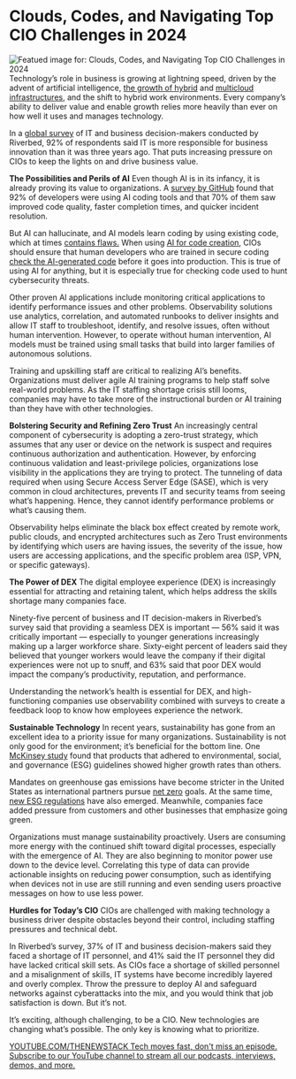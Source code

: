 # Clouds, Codes, and Navigating Top CIO Challenges in 2024
![Featued image for: Clouds, Codes, and Navigating Top CIO Challenges in 2024](https://cdn.thenewstack.io/media/2024/08/8db50b8e-compass-7206886_1280-1024x682.jpg)
Technology’s role in business is growing at lightning speed, driven by the advent of artificial intelligence, [the growth of hybrid](https://thenewstack.io/how-to-go-about-setting-up-a-hybrid-cloud-environment/) and [multicloud infrastructures](https://thenewstack.io/why-developers-need-to-care-about-distributed-cloud-computing/), and the shift to hybrid work environments. Every company’s ability to deliver value and enable growth relies more heavily than ever on how well it uses and manages technology.

In a [global survey](https://www.riverbed.com/global-digital-employee-experience-dex-survey/) of IT and business decision-makers conducted by Riverbed, 92% of respondents said IT is more responsible for business innovation than it was three years ago. That puts increasing pressure on CIOs to keep the lights on and drive business value.

**The Possibilities and Perils of AI**
Even though AI is in its infancy, it is already proving its value to organizations. A [survey by GitHub](https://github.blog/2023-06-13-survey-reveals-ais-impact-on-the-developer-experience/) found that 92% of developers were using AI coding tools and that 70% of them saw improved code quality, faster completion times, and quicker incident resolution.

But AI can hallucinate, and AI models learn coding by using existing code, which at times [contains flaws.](https://www.govtech.com/security/new-report-one-fifth-of-software-has-a-severe-security-flaw#:~:text=Overall%2C%2074%20percent%20of%20the,can%20lead%20to%20a%20vulnerability.%E2%80%9D) When using [AI for code creation](https://thenewstack.io/ai-coding-assistants-12-dos-and-donts/), CIOs should ensure that human developers who are trained in secure coding [check the AI-generated code](https://thenewstack.io/ai-coding-human-engineers-are-more-important-than-ever/) before it goes into production. This is true of using AI for anything, but it is especially true for checking code used to hunt cybersecurity threats.

Other proven AI applications include monitoring critical applications to identify performance issues and other problems. Observability solutions use analytics, correlation, and automated runbooks to deliver insights and allow IT staff to troubleshoot, identify, and resolve issues, often without human intervention. However, to operate without human intervention, AI models must be trained using small tasks that build into larger families of autonomous solutions.

Training and upskilling staff are critical to realizing AI’s benefits. Organizations must deliver agile AI training programs to help staff solve real-world problems. As the IT staffing shortage crisis still looms, companies may have to take more of the instructional burden or AI training than they have with other technologies.

**Bolstering Security and Refining Zero Trust**
An increasingly central component of cybersecurity is adopting a zero-trust strategy, which assumes that any user or device on the network is suspect and requires continuous authorization and authentication. However, by enforcing continuous validation and least-privilege policies, organizations lose visibility in the applications they are trying to protect. The tunneling of data required when using Secure Access Server Edge (SASE), which is very common in cloud architectures, prevents IT and security teams from seeing what’s happening. Hence, they cannot identify performance problems or what’s causing them.

Observability helps eliminate the black box effect created by remote work, public clouds, and encrypted architectures such as Zero Trust environments by identifying which users are having issues, the severity of the issue, how users are accessing applications, and the specific problem area (ISP, VPN, or specific gateways).

**The Power of DEX**
The digital employee experience (DEX) is increasingly essential for attracting and retaining talent, which helps address the skills shortage many companies face.

Ninety-five percent of business and IT decision-makers in Riverbed’s survey said that providing a seamless DEX is important — 56% said it was critically important — especially to younger generations increasingly making up a larger workforce share. Sixty-eight percent of leaders said they believed that younger workers would leave the company if their digital experiences were not up to snuff, and 63% said that poor DEX would impact the company’s productivity, reputation, and performance.

Understanding the network’s health is essential for DEX, and high-functioning companies use observability combined with surveys to create a feedback loop to know how employees experience the network.

**Sustainable Technology**
In recent years, sustainability has gone from an excellent idea to a priority issue for many organizations. Sustainability is not only good for the environment; it’s beneficial for the bottom line. One [McKinsey study](https://www.mckinsey.com/industries/consumer-packaged-goods/our-insights/consumers-care-about-sustainability-and-back-it-up-with-their-wallets) found that products that adhered to environmental, social, and governance (ESG) guidelines showed higher growth rates than others.

Mandates on greenhouse gas emissions have become stricter in the United States as international partners pursue [net zero](https://netzeroclimate.org/what-is-net-zero-2/#:~:text=It%20is%20international%20scientific%20consensus,reaching%20net%20zero%20around%202050.) goals. At the same time, [new ESG regulations](https://www.forbes.com/sites/zendesk/2024/02/16/esg-regulations-are-here---5-actions-companies-should-take-now/?sh=5cfa9534e2b0) have also emerged. Meanwhile, companies face added pressure from customers and other businesses that emphasize going green.

Organizations must manage sustainability proactively. Users are consuming more energy with the continued shift toward digital processes, especially with the emergence of AI. They are also beginning to monitor power use down to the device level. Correlating this type of data can provide actionable insights on reducing power consumption, such as identifying when devices not in use are still running and even sending users proactive messages on how to use less power.

**Hurdles for Today’s CIO**
CIOs are challenged with making technology a business driver despite obstacles beyond their control, including staffing pressures and technical debt.

In Riverbed’s survey, 37% of IT and business decision-makers said they faced a shortage of IT personnel, and 41% said the IT personnel they did have lacked critical skill sets. As CIOs face a shortage of skilled personnel and a misalignment of skills, IT systems have become incredibly layered and overly complex. Throw the pressure to deploy AI and safeguard networks against cyberattacks into the mix, and you would think that job satisfaction is down. But it’s not.

It’s exciting, although challenging, to be a CIO. New technologies are changing what’s possible. The only key is knowing what to prioritize.

[
YOUTUBE.COM/THENEWSTACK
Tech moves fast, don't miss an episode. Subscribe to our YouTube
channel to stream all our podcasts, interviews, demos, and more.
](https://youtube.com/thenewstack?sub_confirmation=1)
